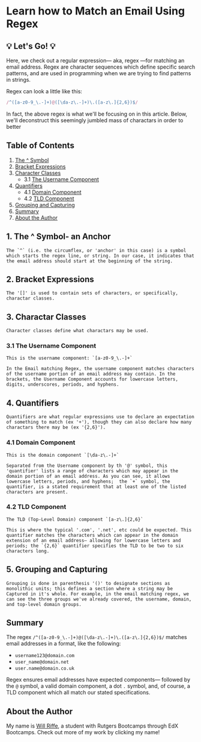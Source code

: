 # Learn how to Match an Email Using Regex

## 💡 Let's Go! 💡

Here, we check out a regular expression— aka, regex —for matching an email address. 
Regex are character sequences which define specific search patterns, 
and are used in programming when we are trying to find patterns in strings.

Regex can look a little like this:

```javascript
/^([a-z0-9_\.-]+)@([\da-z\.-]+)\.([a-z\.]{2,6})$/
```

In fact, the above regex is what we'll be focusing on in this article. 
Below, we'll deconstruct this seemingly jumbled mass of charactars in order
to better 


## Table of Contents
1. [The ^ Symbol](#the--symbol)
2. [Bracket Expressions](#bracket-expressions)
3. [Character Classes](#character-classes)
   - 3.1 [The Username Component](#the-username-component)
4. [Quantifiers](#quantifiers)
   - 4.1 [Domain Component](#domain-component)
   - 4.2 [TLD Component](#tld-component)
5. [Grouping and Capturing](#grouping-and-capturing)
6. [Summary](#summary)
7. [About the Author](#about-the-author)


## 1. The ^ Symbol- an Anchor
    The `^` (i.e. the circumflex, or 'anchor' in this case) is a symbol which starts the regex line, or string. In our case, it indicates that the email address should start at the beginning of the string.

## 2. Bracket Expressions
    The '[]' is used to contain sets of characters, or specifically, charactar classes. 

## 3. Charactar Classes
    Character classes define what charactars may be used. 

### 3.1 The Username Component
    This is the username component: `[a-z0-9_\.-]+` 

    In the Email matching Regex, the username component matches characters of the username portion of an email address may contain. In the brackets, the Username Component accounts for lowercase letters, digits, underscores, periods, and hyphens.

## 4. Quantifiers
    Quantifiers are what regular expressions use to declare an expectation of something to match (ex '+'), though they can also declare how many charactars there may be (ex '{2,6}').

### 4.1 Domain Component
    This is the domain component `[\da-z\.-]+` 

    Separated from the Username component by th '@' symbol, this 'quantifier' lists a range of characters which may appear in the domain portion of an email address. As you can see, it allows lowercase letters, periods, and hyphens;  the `+` symbol, the quantifier, is a stated requirement that at least one of the listed characters are present.

### 4.2 TLD Component
    The TLD (Top-Level Domain) component `[a-z\.]{2,6}` 

    This is where the typical '.com', '.net', etc could be expected. This quantifier matches the characters which can appear in the domain extension of an email address— allowing for lowercase letters and periods; the `{2,6}` quantifier specifies the TLD to be two to six characters long.

## 5. Grouping and Capturing
    Grouping is done in parenthesis '()' to designate sections as monolithic units; this defines a section where a string may be Captured in it's whole. For example, in the email matching regex, we can see the three groups we've already covered, the username, domain, and top-level domain groups. 



## Summary
The regex `/^([a-z0-9_\.-]+)@([\da-z\.-]+)\.([a-z\.]{2,6})$/` matches email addresses in a format, like the following:
- `username123@domain.com`
- `user_name@domain.net`
- `user.name@domain.co.uk`

Regex ensures email addresses have expected components— followed by the `@` symbol, a valid domain component, a dot `.` symbol, and, of course, a TLD component which all match our stated specifications.

## About the Author
My name is [Will Riffe](https://github.com/Will-Riffe), a student with Rutgers Bootcamps through EdX Bootcamps. Check out more of my work by clicking my name!
